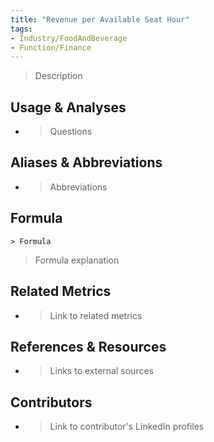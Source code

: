 ```yaml
---
title: "Revenue per Available Seat Hour"
tags:
- Industry/FoodAndBeverage
- Function/Finance
---
```


> Description

## Usage & Analyses

- > Questions

## Aliases & Abbreviations

- > Abbreviations

## Formula

`> Formula`

> Formula explanation
## Related Metrics

- > Link to related metrics

## References & Resources

- > Links to external sources


## Contributors
- > Link to contributor's LinkedIn profiles